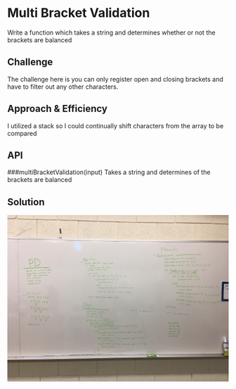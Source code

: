 # Multi Bracket Validation
Write a function which takes a string and determines whether or not the brackets are balanced

## Challenge
The challenge here is you can only register open and closing brackets and have to filter out any other characters. 

## Approach & Efficiency
I utilized a stack so I could continually shift characters from the array to be compared 

## API
###multiBracketValidation(input)
Takes a string and determines of the brackets are balanced

## Solution
![Picture of whiteboarding](../../assets/multi_bracket_validation.jpg)
